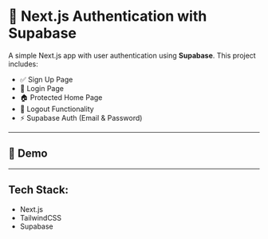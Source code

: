 # 🔐 Next.js Authentication with Supabase

A simple Next.js app with user authentication using **Supabase**. This project includes:

- ✅ Sign Up Page  
- 🔑 Login Page  
- 🏠 Protected Home Page  
- 🚪 Logout Functionality  
- ⚡ Supabase Auth (Email & Password)

---

## 🚀 Demo

> 

---

## Tech Stack:

- Next.js
- TailwindCSS
- Supabase



